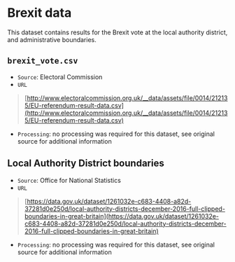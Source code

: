 # Brexit data

This dataset contains results for the Brexit vote at the local authority district, and administrative boundaries.

## `brexit_vote.csv`

- `Source`: Electoral Commission
- `URL`

> [http://www.electoralcommission.org.uk/__data/assets/file/0014/212135/EU-referendum-result-data.csv](http://www.electoralcommission.org.uk/__data/assets/file/0014/212135/EU-referendum-result-data.csv)

- `Processing`: no processing was required for this dataset, see original source for additional information

## Local Authority District boundaries

- `Source`: Office for National Statistics
- `URL`

> [https://data.gov.uk/dataset/1261032e-c683-4408-a82d-37281d0e250d/local-authority-districts-december-2016-full-clipped-boundaries-in-great-britain](https://data.gov.uk/dataset/1261032e-c683-4408-a82d-37281d0e250d/local-authority-districts-december-2016-full-clipped-boundaries-in-great-britain)

- `Processing`: no processing was required for this dataset, see original source for additional information
